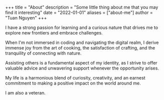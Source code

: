 +++
title = "About"
description = "Some little thing about me that you may find it interesting"
date = "2022-01-01"
aliases = ["about-me"]
author = "Tuan Nguyen"
+++

I have a strong passion for learning and a curious nature that drives me to explore new frontiers and embrace challenges.

When I'm not immersed in coding and navigating the digital realm, I derive immense joy from the art of cooking, the satisfaction of crafting, and the tranquility of connecting with nature.

Assisting others is a fundamental aspect of my identity, as I strive to offer valuable advice and unwavering support whenever the opportunity arises.

My life is a harmonious blend of curiosity, creativity, and an earnest commitment to making a positive impact on the world around me.

I am also a veteran.
